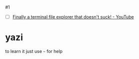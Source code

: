 #1


- [ ] [Finally a terminal file explorer that doesn't suck! - YouTube](https://www.youtube.com/watch?v=TIxZ4G1JQ5c)
# yazi
to learn it just use `~` for  help